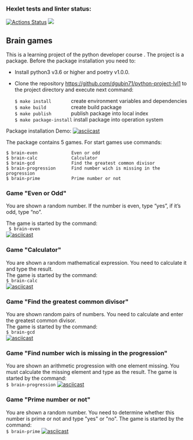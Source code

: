 ### Hexlet tests and linter status:
[![Actions Status](https://github.com/dgubin71/python-project-lvl1/workflows/hexlet-check/badge.svg)](https://github.com/dgubin71/python-project-lvl1/actions)
<a href="https://codeclimate.com/github/dgubin71/python-project-lvl1/maintainability"><img src="https://api.codeclimate.com/v1/badges/1f1f90c13c70ed902b35/maintainability" /></a>

## Brain games
This is a learning project of the  python developer course . 
The project is a package. Before the package installation you need to:  
- Install python3 v3.6 or higher and poetry v1.0.0.                                             
- Clone the repository <https://github.com/dgubin71/python-project-lvl1>  to the project directory and execute  next command:  
 
    ```$ make install       ```   create environment variables and dependencies    
    ```$ make build         ```   create build package                            
    ```$ make publish       ```   publish package into local index               
    ```$ make package-install```  install package into operation system  

Package installation Demo: [![asciicast](https://asciinema.org/a/cCle5xhNm198nmGs9dbf6ayMl.png)](https://asciinema.org/a/cCle5xhNm198nmGs9dbf6ayMl)

 The package contains 5 games. For start games use commands:  
 
    $ brain-even             Even or odd
    $ brain-calc             Сalculator
    $ brain-gcd              Find the greatest common divisor 
    $ brain-progression      Find number wich is missing in the progression
    $ brain-prime            Prime number or not

### Game  "Even or Odd"
You are shown a random number. If the number is even, type “yes”, if it’s odd, type  “no”.

The game is started by the command:  
```  $ brain-even ```   
[![asciicast](https://asciinema.org/a/yFhFQXSxvbBEqkgO8ckaNeeos.png)](https://asciinema.org/a/yFhFQXSxvbBEqkgO8ckaNeeos)

### Game   "Calculator"
You are shown a random mathematical expression. You need to calculate it and type the result.  
The game is started by the command:  
    ```$ brain-calc```    
[![asciicast](https://asciinema.org/a/ivHqZdgEbdOhmQjO1Z82IZmGw.png)](https://asciinema.org/a/ivHqZdgEbdOhmQjO1Z82IZmGw)

### Game "Find the greatest common divisor"
You are shown random pairs of numbers.
You need to calculate and enter the greatest common divisor.  
The game is started by the command:  
    ```$ brain-gcd```  
 [![asciicast](https://asciinema.org/a/01Gjm8yKb8ZdQUO1yG0BtMIvD.png)](https://asciinema.org/a/01Gjm8yKb8ZdQUO1yG0BtMIvD)     
### Game "Find number wich is missing in the progression"

You are shown an arithmetic progression with one element missing.
You must calculate the missing element and type as the result.
The game is started by the command:    
    ```$ brain-progression```
[![asciicast](https://asciinema.org/a/YXxnSaprMFKjlWTpdj7YNUJJp.png)](https://asciinema.org/a/YXxnSaprMFKjlWTpdj7YNUJJp)

### Game "Prime number or not"

You are shown a random number. You need to determine whether this number is prime or not and type "yes" or "no".
The game is started by the command:  
   ```$ brain-prime```
[![asciicast](https://asciinema.org/a/IbGhNPrjRfC7KZLGKnsz7Cefl.png)](https://asciinema.org/a/IbGhNPrjRfC7KZLGKnsz7Cefl)  


